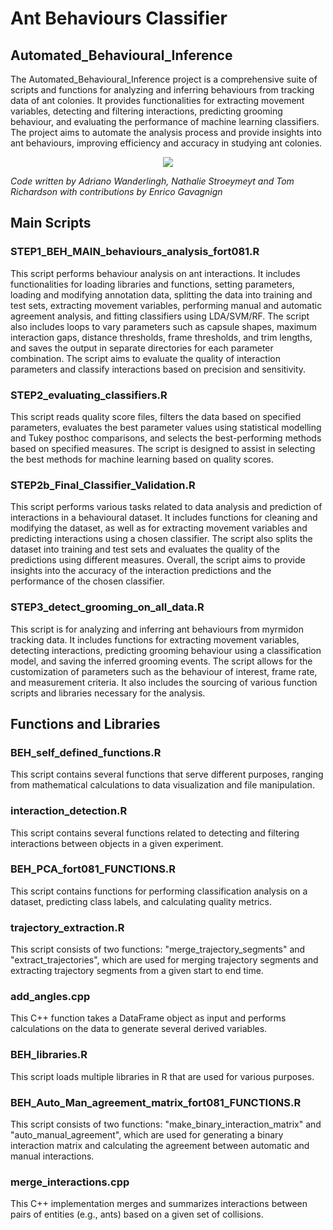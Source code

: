 # Ant Behaviours Classifier
## Automated_Behavioural_Inference

The Automated_Behavioural_Inference project is a comprehensive suite of scripts and functions for analyzing and inferring behaviours from tracking data of ant colonies. It provides functionalities for extracting movement variables, detecting and filtering interactions, predicting grooming behaviour, and evaluating the performance of machine learning classifiers. The project aims to automate the analysis process and provide insights into ant behaviours, improving efficiency and accuracy in studying ant colonies.

<p align="center">
<img src="https://github.com/AdrianoWanderlingh/Ant_Tracking/assets/47888790/bbb71348-f135-4b52-a287-846a728d4f8b" />
</p>




_Code written by Adriano Wanderlingh, Nathalie Stroeymeyt and Tom Richardson with contributions by Enrico Gavagnign_

## Main Scripts

### STEP1_BEH_MAIN_behaviours_analysis_fort081.R

This script performs behaviour analysis on ant interactions. It includes functionalities for loading libraries and functions, setting parameters, loading and modifying annotation data, splitting the data into training and test sets, extracting movement variables, performing manual and automatic agreement analysis, and fitting classifiers using LDA/SVM/RF. The script also includes loops to vary parameters such as capsule shapes, maximum interaction gaps, distance thresholds, frame thresholds, and trim lengths, and saves the output in separate directories for each parameter combination. The script aims to evaluate the quality of interaction parameters and classify interactions based on precision and sensitivity.

### STEP2_evaluating_classifiers.R

This script reads quality score files, filters the data based on specified parameters, evaluates the best parameter values using statistical modelling and Tukey posthoc comparisons, and selects the best-performing methods based on specified measures. The script is designed to assist in selecting the best methods for machine learning based on quality scores.

### STEP2b_Final_Classifier_Validation.R

This script performs various tasks related to data analysis and prediction of interactions in a behavioural dataset. It includes functions for cleaning and modifying the dataset, as well as for extracting movement variables and predicting interactions using a chosen classifier. The script also splits the dataset into training and test sets and evaluates the quality of the predictions using different measures. Overall, the script aims to provide insights into the accuracy of the interaction predictions and the performance of the chosen classifier.

### STEP3_detect_grooming_on_all_data.R

This script is for analyzing and inferring ant behaviours from myrmidon tracking data. It includes functions for extracting movement variables, detecting interactions, predicting grooming behaviour using a classification model, and saving the inferred grooming events. The script allows for the customization of parameters such as the behaviour of interest, frame rate, and measurement criteria. It also includes the sourcing of various function scripts and libraries necessary for the analysis.

## Functions and Libraries

### BEH_self_defined_functions.R

This script contains several functions that serve different purposes, ranging from mathematical calculations to data visualization and file manipulation.

### interaction_detection.R

This script contains several functions related to detecting and filtering interactions between objects in a given experiment.

### BEH_PCA_fort081_FUNCTIONS.R

This script contains functions for performing classification analysis on a dataset, predicting class labels, and calculating quality metrics.

### trajectory_extraction.R

This script consists of two functions: "merge_trajectory_segments" and "extract_trajectories", which are used for merging trajectory segments and extracting trajectory segments from a given start to end time.

### add_angles.cpp

This C++ function takes a DataFrame object as input and performs calculations on the data to generate several derived variables.

### BEH_libraries.R

This script loads multiple libraries in R that are used for various purposes.

### BEH_Auto_Man_agreement_matrix_fort081_FUNCTIONS.R

This script consists of two functions: "make_binary_interaction_matrix" and "auto_manual_agreement", which are used for generating a binary interaction matrix and calculating the agreement between automatic and manual interactions.

### merge_interactions.cpp

This C++ implementation merges and summarizes interactions between pairs of entities (e.g., ants) based on a given set of collisions.

###
